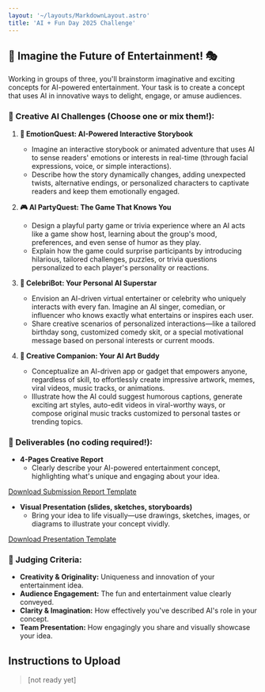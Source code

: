 ```yaml
---
layout: '~/layouts/MarkdownLayout.astro'
title: 'AI + Fun Day 2025 Challenge'
---
```


## 🎉 Imagine the Future of Entertainment! 🎭


Working in groups of three, you'll brainstorm imaginative and exciting concepts for AI-powered entertainment. Your task is to create a concept that uses AI in innovative ways to delight, engage, or amuse audiences.

### 🚀 Creative AI Challenges (Choose one or mix them!):

1.  **📖 EmotionQuest: AI-Powered Interactive Storybook**
    *   Imagine an interactive storybook or animated adventure that uses AI to sense readers' emotions or interests in real-time (through facial expressions, voice, or simple interactions).
    *   Describe how the story dynamically changes, adding unexpected twists, alternative endings, or personalized characters to captivate readers and keep them emotionally engaged.

2.  **🎮 AI PartyQuest: The Game That Knows You**
    *   Design a playful party game or trivia experience where an AI acts like a game show host, learning about the group's mood, preferences, and even sense of humor as they play.
    *   Explain how the game could surprise participants by introducing hilarious, tailored challenges, puzzles, or trivia questions personalized to each player's personality or reactions.

3.  **🎤 CelebriBot: Your Personal AI Superstar**
    *   Envision an AI-driven virtual entertainer or celebrity who uniquely interacts with every fan. Imagine an AI singer, comedian, or influencer who knows exactly what entertains or inspires each user.
    *   Share creative scenarios of personalized interactions—like a tailored birthday song, customized comedy skit, or a special motivational message based on personal interests or current moods.

4.  **🎨 Creative Companion: Your AI Art Buddy**
    *   Conceptualize an AI-driven app or gadget that empowers anyone, regardless of skill, to effortlessly create impressive artwork, memes, viral videos, music tracks, or animations.
    *   Illustrate how the AI could suggest humorous captions, generate exciting art styles, auto-edit videos in viral-worthy ways, or compose original music tracks customized to personal tastes or trending topics.


### 🎯 Deliverables (no coding required!):

*   **4-Pages Creative Report**
    *   Clearly describe your AI-powered entertainment concept, highlighting what's unique and engaging about your idea.

<a href="src/assets/docs/GroupX_Report.docx" download target="_blank">Download Submission Report Template</a>


*   **Visual Presentation (slides, sketches, storyboards)**
    *   Bring your idea to life visually—use drawings, sketches, images, or diagrams to illustrate your concept vividly.

<a href="src/assets/docs/GroupX_Presentation.pptx" download target="_blank">Download Presentation Template</a>



### 🌟 Judging Criteria:

*   **Creativity & Originality:** Uniqueness and innovation of your entertainment idea.
*   **Audience Engagement:** The fun and entertainment value clearly conveyed.
*   **Clarity & Imagination:** How effectively you've described AI's role in your concept.
*   **Team Presentation:** How engagingly you share and visually showcase your idea.


## Instructions to Upload

> [not ready yet]


